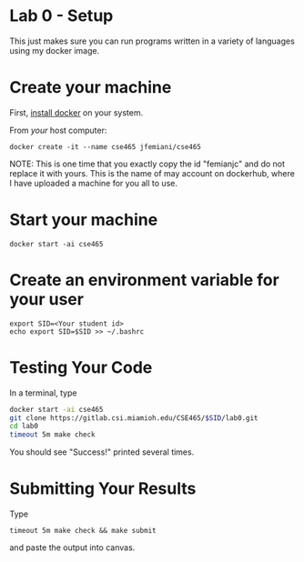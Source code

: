 # Lab 0 - Setup

This just makes sure you can run programs written in a variety of languages using my docker image. 

# Create your machine
First, [install docker](https://docs.docker.com/get-docker/) on your system.

From _your_ host computer:
```
docker create -it --name cse465 jfemiani/cse465
```
NOTE: This is one time that you exactly copy the id "femianjc" and do not replace it with yours. This is the name of may account on dockerhub, where I have uploaded a machine for you all to use.  

# Start your machine
```
docker start -ai cse465
```

#  Create an environment variable for your user
```
export SID=<Your student id>
echo export SID=$SID >> ~/.bashrc
```

# Testing Your Code

In a terminal, type
```bash
docker start -ai cse465
git clone https://gitlab.csi.miamioh.edu/CSE465/$SID/lab0.git
cd lab0
timeout 5m make check
```


You should see "Success!" printed several times. 

# Submitting Your Results

Type 
```
timeout 5m make check && make submit
```
and paste the output into canvas.
